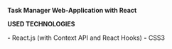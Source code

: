 __Task Manager Web-Application with React__


**USED TECHNOLOGIES**

**-** React.js (with Context API and React Hooks)
**-** CSS3
